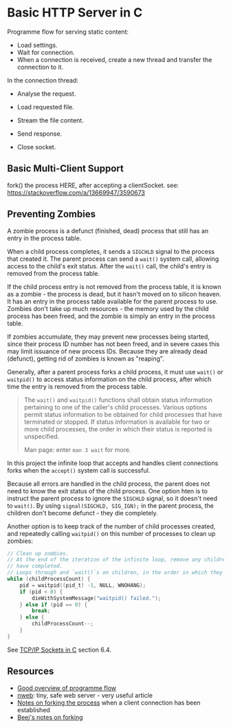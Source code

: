 Basic HTTP Server in C
======================
Programme flow for serving static content:

* Load settings.
* Wait for connection.
* When a connection is received, create a new thread and transfer the connection to it.

In the connection thread:

* Analyse the request.
* Load requested file.
* Stream the file content.

* Send response.
* Close socket.

Basic Multi-Client Support
--------------------------
fork() the process HERE, after accepting a clientSocket.
see: https://stackoverflow.com/a/13669947/3590673


Preventing Zombies
------------------
A zombie process is a defunct (finished, dead) process that still has an entry in the process table.

When a child process completes, it sends a `SIGCHLD` signal to the process that created it. The parent process can send a `wait()` system call, allowing access to the child's exit status. After the `wait()` call, the child's entry is removed from the process table.

If the child process entry is not removed from the process table, it is known as a zombie - the process is dead, but it hasn't moved on to silicon heaven. It has an entry in the process table available for the parent process to use. Zombies don't take up much resources - the memory used by the child process has been freed, and the zombie is simply an entry in the process table.

If zombies accumulate, they may prevent new processes being started, since their process ID number has not been freed, and in severe cases this may limit issuance of new process IDs. Because they are already dead (defunct), getting rid of zombies is known as "reaping".

Generally, after a parent process forks a child process, it must use `wait()` or `waitpid()` to access status information on the child process, after which time the entry is removed from the process table. 

>The `wait()` and `waitpid()` functions shall obtain status information pertaining to one of the caller's child processes.
>Various options permit status information to be obtained for child processes that have terminated or stopped.
>If status information is available for two or more child processes, the order in which their status is reported is unspecified.
>
>Man page: enter `man 3 wait` for more.

In this project the infinite loop that accepts and handles client connections forks when the `accept()` system call is successful.

Because all errors are handled in the child process, the parent does not need to know the exit status of the child process. One option hten is to instruct the parent process to ignore the `SIGCHLD` signal, so it doesn't need to `wait()`. By using `signal(SIGCHLD, SIG_IGN);` in the parent process, the children don't become defunct - they die completely.

Another option is to keep track of the number of child processes created, and repeatedly calling `waitpid()` on this number of processes to clean up zombies:

```c
// Clean up zombies.
// At the end of the iteration of the infinite loop, remove any children that
// have completed.
// Loops through and `wait()`s on children, in the order in which they exit.
while (childProcessCount) {
	pid = waitpid((pid_t) -1, NULL, WNOHANG);
	if (pid < 0) {
		dieWithSystemMessage("waitpid() failed.");
	} else if (pid == 0) {
		break;
	} else {
		childProcessCount--;
	}
}
```
See [TCP/IP Sockets in C][4] section 6.4.


Resources
---------
* [Good overview of programme flow][1]
* [nweb][2]: tiny, safe web server - very useful article
* [Notes on forking the process][3] when a client connection has been established
* [Beej's notes on forking][5]


[1]: https://stackoverflow.com/a/2338837/3590673
[2]: https://www.ibm.com/developerworks/systems/library/es-nweb/index.html
[3]: https://stackoverflow.com/a/13669947/3590673
[4]: https://www.amazon.co.uk/TCP-IP-Sockets-Practical-Programmers/dp/0123745403
[5]: http://beej.us/guide/bgipc/html/multi/fork.html
